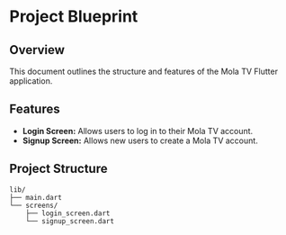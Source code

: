 
# Project Blueprint

## Overview

This document outlines the structure and features of the Mola TV Flutter application.

## Features

* **Login Screen:** Allows users to log in to their Mola TV account.
* **Signup Screen:** Allows new users to create a Mola TV account.

## Project Structure

```
lib/
├── main.dart
└── screens/
    ├── login_screen.dart
    └── signup_screen.dart
```
